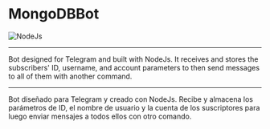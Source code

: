 # MongoDBBot

![NodeJs](https://camo.githubusercontent.com/faec9d89bd2c7d47b91d988dcd0f27011c27e8191d45836cfa36bf2b3c2a92bd/68747470733a2f2f696d672e736869656c64732e696f2f7374617469632f76313f7374796c653d666f722d7468652d6261646765266d6573736167653d4e6f64652e6a7326636f6c6f723d333339393333266c6f676f3d4e6f64652e6a73266c6f676f436f6c6f723d464646464646266c6162656c3d)<br />
<hr />
Bot designed for Telegram and built with NodeJs. It receives and stores the subscribers' ID, username, and account parameters to then send messages to all of them with another command.
<hr />
Bot diseñado para Telegram y creado con NodeJs. Recibe y almacena los parámetros de ID, el nombre de usuario y la cuenta de los suscriptores para luego enviar mensajes a todos ellos con otro comando.
